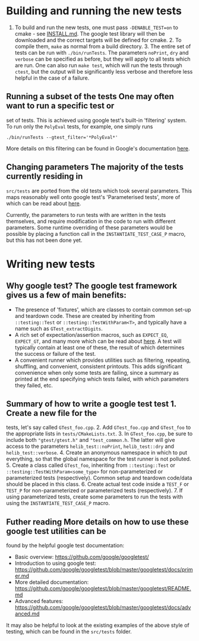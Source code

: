# Building and running the new tests
1. To build and run the new tests, one must pass `-DENABLE_TEST=on` to cmake -
see [INSTALL.md](INSTALL.md).  The google test library will then be downloaded
and the correct targets will be defined for cmake.  2. To compile them, `make`
as normal from a build directory.  3. The entire set of tests  can be run with
`./bin/runTests`.  The parameters `noPrint`, `dry` and `verbose` can be
specified as before, but they will apply to all tests which are run.  One can
also run `make test`, which will run the tests through `ctest`, but the output
will be significantly less verbose and therefore less helpful in the case of a
failure.

## Running a subset of the tests One may often want to run a specific test or
set of tests.  This is achieved using google test's built-in 'filtering'
system.  To run only the `PolyEval` tests, for example, one simply runs 
```
./bin/runTests --gtest_filter='*PolyEval*'
```
More details on this filtering can be found in Google's documentation
[here][1].

## Changing parameters The majority of the tests currently residing in
`src/tests` are ported from the old tests which took several parameters.  This
maps reasonably well onto google test's 'Parameterised tests', more of which
can be read about
[here][2].

Currently, the parameters to run tests with are written in the tests
themselves, and require modification in the code to run with different
parameters.  Some runtime overriding of these parameters would be possible by
placing a function call in the `INSTANTIATE_TEST_CASE_P` macro, but this has
not been done yet.

# Writing new tests

## Why google test?  The google test framework gives us a few of main benefits:
- The presence of 'fixtures', which are classes to contain common set-up and
  teardown code.  These are created by inheriting from `::testing::Test` or
  `::testing::TestWithParam<T>`, and typically have a name such as
  `GTest_extractDigits`.
- A rich set of expectation/assertion macros, such as `EXPECT_EQ`, `EXPECT_GT`,
  and many more which can be read about
  [here][3].
  A test will typically contain at least one of these, the result of which
  determines the success or failure of the test.
- A convenient runner which provides utilities such as filtering, repeating,
  shuffling, and convenient, consistent printouts.  This adds significant
  convenience when only some tests are failing, since a summary as printed at
  the end specifying which tests failed, with which parameters they failed,
  etc.

## Summary of how to write a google test test 1. Create a new file for the
tests, let's say called `GTest_foo.cpp`.  2. Add `GTest_foo.cpp` and
`GTest_foo` to the appropriate lists in `tests/CMakeLists.txt`.  3. In
`GTest_foo.cpp`, be sure to include both `"gtest/gtest.h"` and
`"test_common.h`.  The latter will give access to the parameters
`helib_test::noPrint`, `helib_test::dry` and `helib_test::verbose`.  4. Create
an anonymous namespace in which to put everything, so that the global namespace
for the test runner is not polluted.  5. Create a class called `GTest_foo`,
inheriting from `::testing::Test` or `::testing::TestWithParam<some_type>` for
non-parameterized or parameterized tests (respectively).  Common setup and
teardown code/data should be placed in this class.  6. Create actual test code
inside a `TEST_F` or `TEST_P` for non-parameterized or parameterized tests
(respectively).  7. If using parameterized tests, create some parameters to run
the tests with using the `INSTANTIATE_TEST_CASE_P` macro.

## Futher reading More details on how to use these google test utilities can be
found by the helpful google test documentation:

- Basic overview: https://github.com/google/googletest/
- Introduction to using google test:
  https://github.com/google/googletest/blob/master/googletest/docs/primer.md
- More detailed documentation:
  https://github.com/google/googletest/blob/master/googletest/README.md
- Advanced features:
  https://github.com/google/googletest/blob/master/googletest/docs/advanced.md

It may also be helpful to look at the existing examples of the above style of
testing, which can be found in the `src/tests` folder.

  [1]: https://github.com/google/googletest/blob/master/googletest/docs/advanced.md#running-a-subset-of-the-tests "Google documentation"
  [2]: https://github.com/google/googletest/blob/master/googletest/docs/advanced.md#value-parameterized-tests "Parameterised tests"
  [3]: https://github.com/google/googletest/blob/master/googletest/docs/primer.md "expectation/assertion macros"
